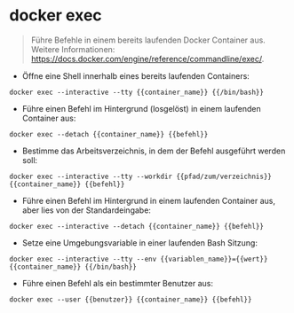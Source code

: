 # docker exec

> Führe Befehle in einem bereits laufenden Docker Container aus.
> Weitere Informationen: <https://docs.docker.com/engine/reference/commandline/exec/>.

- Öffne eine Shell innerhalb eines bereits laufenden Containers:

`docker exec --interactive --tty {{container_name}} {{/bin/bash}}`

- Führe einen Befehl im Hintergrund (losgelöst) in einem laufenden Container aus:

`docker exec --detach {{container_name}} {{befehl}}`

- Bestimme das Arbeitsverzeichnis, in dem der Befehl ausgeführt werden soll:

`docker exec --interactive --tty --workdir {{pfad/zum/verzeichnis}} {{container_name}} {{befehl}}`

- Führe einen Befehl im Hintergrund in einem laufenden Container aus, aber lies von der Standardeingabe:

`docker exec --interactive --detach {{container_name}} {{befehl}}`

- Setze eine Umgebungsvariable in einer laufenden Bash Sitzung:

`docker exec --interactive --tty --env {{variablen_name}}={{wert}} {{container_name}} {{/bin/bash}}`

- Führe einen Befehl als ein bestimmter Benutzer aus:

`docker exec --user {{benutzer}} {{container_name}} {{befehl}}`

